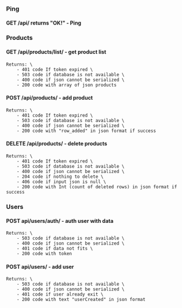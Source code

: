 ### Ping
#### GET /api/ returns "OK!" - Ping

### Products
#### GET /api/products/list/ - get product list

    Returns: \
        - 401 code If token expired \
        - 503 code if database is not available \
        - 400 code if json cannot be serialized \
        - 200 code with array of json products

#### POST /api/products/ - add product

    Returns: \
        - 401 code If token expired \
        - 503 code if database is not available \
        - 400 code if json cannot be serialized \
        - 200 code with "row_added" in json format if success

#### DELETE /api/products/ - delete products

    Returns: \
        - 401 code If token expired \
        - 503 code if database is not available \
        - 400 code if json cannot be serialized \
        - 204 code if nothing to delete \
        - 406 code if input json is null \
        - 200 code with Int (count of deleted rows) in json format if success

### Users
#### POST api/users/auth/ - auth user with data

    Returns: \
        - 503 code if database is not available \
        - 400 code if json cannot be serialized \
        - 401 code if data not fits \
        - 200 code with token

#### POST api/users/ - add user

    Returns: \
        - 503 code if database is not available \
        - 400 code if json cannot be serialized \
        - 401 code if user already exit \
        - 200 code with text "userCreated" in json format
